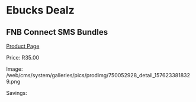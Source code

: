 
# Ebucks Dealz
## FNB Connect SMS Bundles
[Product Page](https://www.ebucks.com/web/shop/productSelected.do?prodId=750052928&catId=300)

Price: R35.00

Image: /web/cms/system/galleries/pics/prodimg/750052928_detail_1576233818329.png

Savings: 


	